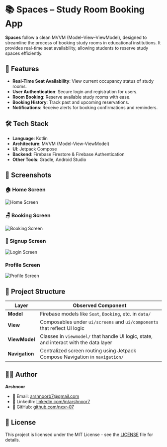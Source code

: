 # 📚 Spaces – Study Room Booking App

**Spaces** follow a clean MVVM (Model–View–ViewModel), designed to streamline the process of booking study rooms in educational institutions. It provides real-time seat availability, allowing students to reserve study spaces efficiently.

## 🚀 Features

- **Real-Time Seat Availability**: View current occupancy status of study rooms.
- **User Authentication**: Secure login and registration for users.
- **Room Booking**: Reserve available study rooms with ease.
- **Booking History**: Track past and upcoming reservations.
- **Notifications**: Receive alerts for booking confirmations and reminders.

## 🛠️ Tech Stack

- **Language**: Kotlin
- **Architecture**: MVVM (Model-View-ViewModel)
- **UI**: Jetpack Compose
- **Backend**: Firebase Firestore & Firebase Authentication
- **Other Tools**: Gradle, Android Studio

## 📸 Screenshots
### 🏠 Home Screen
![Home Screen](app/home_screen.jpg)

### 🪑 Booking Screen
![Booking Screen](app/booking_screen.jpg)

### 🔐 Signup Screen
![Login Screen](app/signup_screen.jpg)

### Profile Screen
![Profile Screen](app/about_screen_dark.jpg)



## 📂 Project Structure
| Layer       | Observed Component                                                                 |
|-------------|-------------------------------------------------------------------------------------|
| **Model**   | Firebase models like `Seat`, `Booking`, etc. in `data/`                            |
| **View**    | Composables under `ui/screens` and `ui/components` that reflect UI logic           |
| **ViewModel** | Classes in `viewmodel/` that handle UI logic, state, and interact with the data layer |
| **Navigation** | Centralized screen routing using Jetpack Compose Navigation in `navigation/`    |


## 🧑‍💻 Author

**Arshnoor**

- 📧 Email: arshnoorb7@gmail.com
- 🔗 LinkedIn: [linkedin.com/in/arshnoor7](https://www.linkedin.com/in/arshnoor7)
- 💼 GitHub: [github.com/nxxr-07](https://github.com/nxxr-07)

## 📄 License

This project is licensed under the MIT License - see the [LICENSE](LICENSE) file for details.

